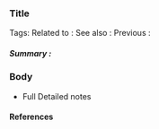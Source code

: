 ### Title

Tags: 
Related to :
See also :
Previous :

##### Summary :
### Body
- Full Detailed notes

#### References
